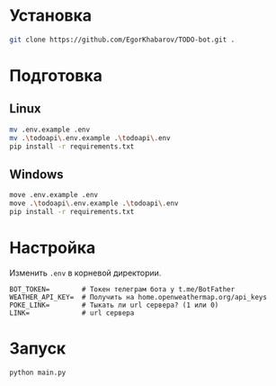 
# Установка

```bash
git clone https://github.com/EgorKhabarov/TODO-bot.git .
```

# Подготовка

## Linux

```bash
mv .env.example .env
mv .\todoapi\.env.example .\todoapi\.env
pip install -r requirements.txt
```

## Windows

```bash
move .env.example .env
move .\todoapi\.env.example .\todoapi\.env
pip install -r requirements.txt
```

# Настройка
Изменить `.env` в корневой директории.

```.env
BOT_TOKEN=        # Токен телеграм бота у t.me/BotFather
WEATHER_API_KEY=  # Получить на home.openweathermap.org/api_keys
POKE_LINK=        # Тыкать ли url сервера? (1 или 0)
LINK=             # url сервера
```

# Запуск
```bash
python main.py
```
